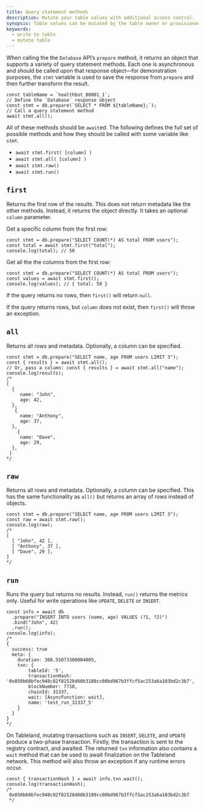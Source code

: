 ```yaml
---
title: Query statement methods
description: Mutate your table values with additional access control.
synopsis: Table values can be mutated by the table owner or provisioned actors.
keywords:
  - write to table
  - mutate table
---
```


When calling the the `Database` API’s `prepare` method, it returns an object that supports a variety of query statement methods. Each one is asynchronous and should be called upon that response object—for demonstration purposes, the `stmt` variable is used to save the response from `prepare` and then further transform the result.

```tsx
const tableName = `healthbot_80001_1`;
// Define the `Database` response object
const stmt = db.prepare(`SELECT * FROM ${tableName};`);
// Call a query statement method
await stmt.all();
```

All of these methods should be `await`ed. The following defines the full set of possible methods and how they should be called with some variable like `stmt`.

- `await stmt.first( [column] )`
- `await stmt.all( [column] )`
- `await stmt.raw()`
- `await stmt.run()`

## `first`

Returns the first row of the results. This does not return metadata like the other methods. Instead, it returns the object directly. It takes an optional `column` parameter.

Get a specific column from the first row:

```tsx
const stmt = db.prepare("SELECT COUNT(*) AS total FROM users");
const total = await stmt.first("total");
console.log(total); // 50
```

Get all the the columns from the first row:

```tsx
const stmt = db.prepare("SELECT COUNT(*) AS total FROM users");
const values = await stmt.first();
console.log(values); // { total: 50 }
```

If the query returns no rows, then `first()` will return `null`.

If the query returns rows, but `column` does not exist, then `first()` will throw an exception.

## `all`

Returns all rows and metadata. Optionally, a column can be specified.

```tsx
const stmt = db.prepare("SELECT name, age FROM users LIMIT 3");
const { results } = await stmt.all();
// Or, pass a column: const { results } = await stmt.all("name");
console.log(results);
/*
[
  {
     name: "John",
     age: 42,
  },
   {
     name: "Anthony",
     age: 37,
  },
    {
     name: "Dave",
     age: 29,
  },
 ]
*/
```

## `raw`

Returns all rows and metadata. Optionally, a column can be specified. This has the same functionality as `all()` but returns an array of rows instead of objects.

```tsx
const stmt = db.prepare("SELECT name, age FROM users LIMIT 3");
const raw = await stmt.raw();
console.log(raw);
/*
[
  [ "John", 42 ],
  [ "Anthony", 37 ],
  [ "Dave", 29 ],
]
*/
```

## `run`

Runs the query but returns no results. Instead, `run()` returns the metrics only. Useful for write operations like `UPDATE`, `DELETE` or `INSERT`.

```tsx
const info = await db
  .prepare("INSERT INTO users (name, age) VALUES (?1, ?2)")
  .bind("John", 42)
  .run();
console.log(info);
/*
{
  success: true
  meta: {
    duration: 366.55073300004005,
    txn: {
        tableId: '5',
        transactionHash: '0x050b60bfec948c82f81528d60b3189cc00bd967b3ffcf5ac253a6a103bd2c3b7',
        blockNumber: 7710,
        chainId: 31337,
        wait: [AsyncFunction: wait],
        name: 'test_run_31337_5'
    }
  }
}
*/
```

On Tableland, mutating transactions such as `INSERT`, `DELETE`, and `UPDATE` produce a two-phase transaction. Firstly, the transaction is sent to the registry contract, and awaited. The returned `txn` information also contains a `wait` method that can be used to await finalization on the Tableland network. This method will also throw an exception if any runtime errors occur.

```tsx
const { transactionHash } = await info.txn.wait();
console.log(transactionHash);
/*
 0x050b60bfec948c82f81528d60b3189cc00bd967b3ffcf5ac253a6a103bd2c3b7
 */
```
